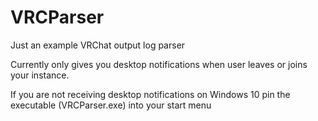 # VRCParser
Just an example VRChat output log parser

Currently only gives you desktop notifications when user leaves or joins your instance.

If you are not receiving desktop notifications on Windows 10 pin the executable (VRCParser.exe) into your start menu
